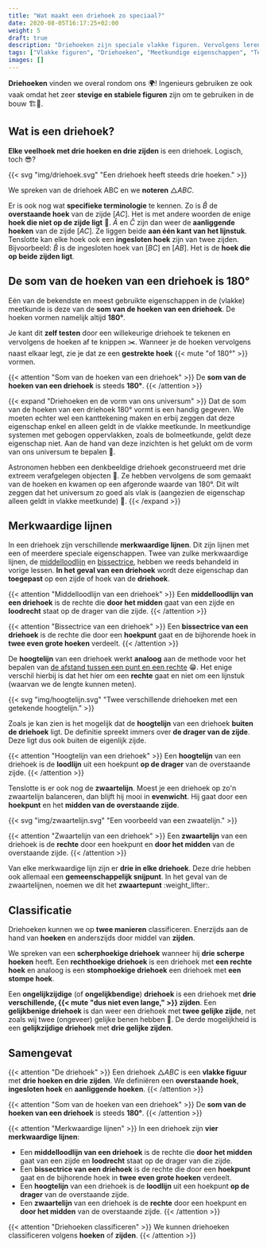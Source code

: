 ```yaml
---
title: "Wat maakt een driehoek zo speciaal?"
date: 2020-08-05T16:17:25+02:00
weight: 5
draft: true
description: "Driehoeken zijn speciale vlakke figuren. Vervolgens leren we ook over de merkwaardige lijnen in een driehoek. Tenslotte ontdekken we de eigenschappen van een driehoek en leren we ze classificeren." 
tags: ["Vlakke figuren", "Driehoeken", "Meetkundige eigenschappen", "Tekenen met geodriehoek"]
images: []
---
```

**Driehoeken** vinden we overal rondom ons :earth_africa:! Ingenieurs gebruiken ze ook vaak omdat het zeer **stevige en stabiele figuren** zijn om te gebruiken in de bouw :building_construction::construction:.

## Wat is een driehoek?
**Elke veelhoek met drie hoeken en drie zijden** is een driehoek. Logisch, toch :sunglasses:?

{{< svg "img/driehoek.svg" "Een driehoek heeft steeds drie hoeken." >}}

We spreken van de driehoek ABC en we **noteren** $\triangle{ABC}$. 

Er is ook nog wat **specifieke terminologie** te kennen.
Zo is $\hat{B}$ de **overstaande hoek** van de zijde $[AC]$. Het is met andere woorden de enige **hoek die niet op de zijde ligt** :see_no_evil:. $\hat{A}$ en $\hat{C}$ zijn dan weer de **aanliggende hoeken** van de zijde $[AC]$. Ze liggen beide **aan één kant van het lijnstuk**. Tenslotte kan elke hoek ook een **ingesloten hoek** zijn van twee zijden. Bijvoorbeeld: $\hat{B}$ is de ingesloten hoek van $[BC]$ en $[AB]$. Het is de **hoek die op beide zijden ligt**.

## De som van de hoeken van een driehoek is 180°

Eén van de bekendste en meest gebruikte eigenschappen in de (vlakke) meetkunde is deze van de **som van de hoeken van een driehoek**. De hoeken vormen namelijk altijd **180°**.

Je kant dit **zelf testen** door een willekeurige driehoek te tekenen en vervolgens de hoeken af te knippen :scissors:. Wanneer je de hoeken vervolgens naast elkaar legt, zie je dat ze een **gestrekte hoek** {{< mute "of 180°" >}} vormen.

{{< attention "Som van de hoeken van een driehoek" >}}
De **som van de hoeken van een driehoek** is steeds **180°**.
{{< /attention >}}

{{< expand "Driehoeken en de vorm van ons universum" >}}
Dat de som van de hoeken van een driehoek 180° vormt is een handig gegeven. We moeten echter wel een kanttekening maken en erbij zeggen dat deze eigenschap enkel en alleen geldt in de vlakke meetkunde. In meetkundige systemen met gebogen oppervlakken, zoals de bolmeetkunde, geldt deze eigenschap niet. Aan de hand van deze inzichten is het gelukt om de vorm van ons universum te bepalen :milky_way:.

Astronomen hebben een denkbeeldige driehoek geconstrueerd met drie extreem verafgelegen objecten :star2:. Ze hebben vervolgens de som gemaakt van de hoeken en kwamen op een afgeronde waarde van 180°. Dit wilt zeggen dat het universum zo goed als vlak is (aangezien de eigenschap alleen geldt in vlakke meetkunde) :exploding_head:.
{{< /expand >}}

## Merkwaardige lijnen
In een driehoek zijn verschillende **merkwaardige lijnen**. Dit zijn lijnen met een of meerdere speciale eigenschappen. Twee van zulke merkwaardige lijnen, de [middelloodlijn](../rechten) en [bissectrice](../hoeken), hebben we reeds behandeld in vorige lessen. **In het geval van een driehoek** wordt deze eigenschap dan **toegepast** op een zijde of hoek van de **driehoek**. 

{{< attention "Middelloodlijn van een driehoek" >}}
Een **middelloodlijn van een driehoek** is de rechte die **door het midden** gaat van een zijde en **loodrecht** staat op de drager van die zijde.
{{< /attention >}}

{{< attention "Bissectrice van een driehoek" >}}
Een **bissectrice van een driehoek** is de rechte die door een **hoekpunt** gaat en de bijhorende hoek in **twee even grote hoeken** verdeelt.
{{< /attention >}}

De **hoogtelijn** van een driehoek werkt **analoog** aan de methode voor het bepalen van [de afstand tussen een punt en een rechte](../rechten) :grin:. Het enige verschil hierbij is dat het hier om een **rechte** gaat en niet om een lijnstuk (waarvan we de lengte kunnen meten).

{{< svg "img/hoogtelijn.svg" "Twee verschillende driehoeken met een getekende hoogtelijn." >}}

Zoals je kan zien is het mogelijk dat de **hoogtelijn** van een driehoek **buiten de driehoek** ligt. De definitie spreekt immers over **de drager van de zijde**. Deze ligt dus ook buiten de eigenlijk zijde.

{{< attention "Hoogtelijn van een driehoek" >}}
Een **hoogtelijn** van een driehoek is de **loodlijn** uit een hoekpunt **op de drager** van de overstaande zijde.
{{< /attention >}}

Tenslotte is er ook nog de **zwaartelijn**. Moest je een driehoek op zo'n zwaartelijn balanceren, dan blijft hij mooi in **evenwicht**. Hij gaat door een **hoekpunt** en het **midden van de overstaande zijde**.

{{< svg "img/zwaartelijn.svg" "Een voorbeeld van een zwaatelijn." >}}

{{< attention "Zwaartelijn van een driehoek" >}}
Een **zwaartelijn** van een driehoek is de **rechte** door een hoekpunt en **door het midden** van de overstaande zijde.
{{< /attention >}}

Van elke merkwaardige lijn zijn er **drie in elke driehoek**. Deze drie hebben ook allemaal een **gemeenschappelijk snijpunt**. In het geval van de zwaartelijnen, noemen we dit het **zwaartepunt** :weight_lifter:.

## Classificatie
Driehoeken kunnen we op **twee manieren** classificeren. Enerzijds aan de hand van **hoeken** en anderszijds door middel van **zijden**.

We spreken van een **scherphoekige driehoek** wanneer hij **drie scherpe hoeken** heeft. Een **rechthoekige driehoek** is een driehoek met **een rechte hoek** en analoog is een **stomphoekige driehoek** een driehoek met **een stompe hoek**.

Een **ongelijkzijdige** (of **ongelijkbendige**) **driehoek** is een driehoek met **drie verschillende, {{< mute "dus niet even lange," >}} zijden**. Een **gelijkbenige driehoek** is dan weer een driehoek met **twee gelijke zijde**, net zoals wij twee (ongeveer) gelijke benen hebben :leg:. De derde mogelijkheid is een **gelijkzijdige driehoek** met **drie gelijke zijden**.

## Samengevat
{{< attention "De driehoek" >}}
Een driehoek $\triangle{ABC}$ is een **vlakke figuur** met **drie hoeken en drie zijden**. We definiëren een **overstaande hoek**, **ingesloten hoek** en **aanliggende hoeken**.
{{< /attention >}}

{{< attention "Som van de hoeken van een driehoek" >}}
De **som van de hoeken van een driehoek** is steeds **180°**.
{{< /attention >}}

{{< attention "Merkwaardige lijnen" >}}
In een driehoek zijn **vier merkwaardige lijnen**:
* Een **middelloodlijn van een driehoek** is de rechte die **door het midden** gaat van een zijde en **loodrecht** staat op de drager van die zijde.
* Een **bissectrice van een driehoek** is de rechte die door een **hoekpunt** gaat en de bijhorende hoek in **twee even grote hoeken** verdeelt.
* Een **hoogtelijn** van een driehoek is de **loodlijn** uit een hoekpunt **op de drager** van de overstaande zijde.
* Een **zwaartelijn** van een driehoek is de **rechte** door een hoekpunt en **door het midden** van de overstaande zijde.
{{< /attention >}}

{{< attention "Driehoeken classificeren" >}}
We kunnen driehoeken classificeren volgens **hoeken** of **zijden**.
{{< /attention >}}